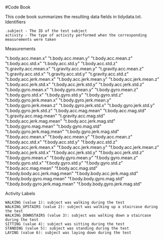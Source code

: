 #Code Book

This code book summarizes the resulting data fields in tidydata.txt.
Identifiers

    .subject - The ID of the test subject
    activity - The type of activity performed when the corresponding measurements were taken

Measurements

   "t.body.acc.mean.x" "t.body.acc.mean.y" "t.body.acc.mean.z" "t.body.acc.std.x" "t.body.acc.std.y" "t.body.acc.std.z" "t.gravity.acc.mean.x" "t.gravity.acc.mean.y" "t.gravity.acc.mean.z" "t.gravity.acc.std.x" "t.gravity.acc.std.y" "t.gravity.acc.std.z" "t.body.acc.jerk.mean.x" "t.body.acc.jerk.mean.y" "t.body.acc.jerk.mean.z" "t.body.acc.jerk.std.x" "t.body.acc.jerk.std.y" "t.body.acc.jerk.std.z" "t.body.gyro.mean.x" "t.body.gyro.mean.y" "t.body.gyro.mean.z" "t.body.gyro.std.x" "t.body.gyro.std.y" "t.body.gyro.std.z" "t.body.gyro.jerk.mean.x" "t.body.gyro.jerk.mean.y" "t.body.gyro.jerk.mean.z" "t.body.gyro.jerk.std.x" "t.body.gyro.jerk.std.y" "t.body.gyro.jerk.std.z" "t.body.acc.mag.mean" "t.body.acc.mag.std" "t.gravity.acc.mag.mean" "t.gravity.acc.mag.std" "t.body.acc.jerk.mag.mean" "t.body.acc.jerk.mag.std" "t.body.gyro.mag.mean" "t.body.gyro.mag.std" "t.body.gyro.jerk.mag.mean" "t.body.gyro.jerk.mag.std" "f.body.acc.mean.x" "f.body.acc.mean.y" "f.body.acc.mean.z" "f.body.acc.std.x" "f.body.acc.std.y" "f.body.acc.std.z" "f.body.acc.jerk.mean.x" "f.body.acc.jerk.mean.y" "f.body.acc.jerk.mean.z" "f.body.acc.jerk.std.x" "f.body.acc.jerk.std.y" "f.body.acc.jerk.std.z" "f.body.gyro.mean.x" "f.body.gyro.mean.y" "f.body.gyro.mean.z" "f.body.gyro.std.x" "f.body.gyro.std.y" "f.body.gyro.std.z" "f.body.acc.mag.mean" "f.body.acc.mag.std" "f.body.body.acc.jerk.mag.mean" "f.body.body.acc.jerk.mag.std" "f.body.body.gyro.mag.mean" "f.body.body.gyro.mag.std" "f.body.body.gyro.jerk.mag.mean" "f.body.body.gyro.jerk.mag.std"


Activity Labels

    WALKING (value 1): subject was walking during the test
    WALKING_UPSTAIRS (value 2): subject was walking up a staircase during the test
    WALKING_DOWNSTAIRS (value 3): subject was walking down a staircase during the test
    SITTING (value 4): subject was sitting during the test
    STANDING (value 5): subject was standing during the test
    LAYING (value 6): subject was laying down during the test
